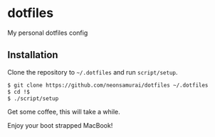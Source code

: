 # dotfiles
My personal dotfiles config

## Installation

Clone the repository to `~/.dotfiles` and run `script/setup`.

```bash
$ git clone https://github.com/neonsamurai/dotfiles ~/.dotfiles
$ cd !$
$ ./script/setup
```

Get some coffee, this will take a while.

Enjoy your boot strapped MacBook!
